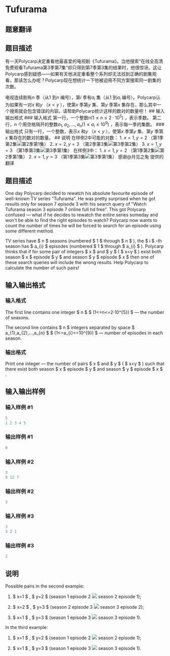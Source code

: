 # Tufurama

## 题意翻译

## 题目描述

有一天Polycarp决定重看他最喜爱的电视剧《Tufurama》。当他搜索“在线全高清免费观看Tufurama第3季第7集”却只得到第7季第3集的结果时，他很惊讶。这让Polycarp感到疑惑——如果有天他决定重看整个系列却无法找到正确的剧集观看，那该怎么办呢？Polycarp现在想统计一下他被迫用不同方案搜索同一剧集的次数。

电视连续剧有$n$ 季（从$1$ 到$n$ 编号），第$i$ 季有$a_i$ 集（从$1$ 到$a_i$ 编号）。Polycarp认为如果有一对$x$ 和$y$ （$x<y$ ），使第$x$ 季第$y$ 集、第$y$ 季第$x$ 集存在，那么其中一个搜索就会包含错误的内容。请帮助Polycarp统计这样的数对的数量吧！ ## 输入输出格式 ### 输入格式 第一行，一个整数$n(1 \leq n \leq 2 \cdot 10^5)$ ，表示季数。 第二行，$n$ 个用空格隔开的整数$a_1, a_2, ... , a_n (1 \leq a_i \leq 10^9)$ ，表示每一季的集数。 ### 输出格式 只有一行，一个整数，表示$x$ 和$y$ （$x<y$ ），使第$x$ 季第$y$ 集、第$y$ 季第$x$ 集存在的数对的数量。 ## 说明 在样例2中可能的对数： 1. $x=1, y=2$ （第1季第2集![](http://codeforces.com/predownloaded/6d/68/6d688d2e34ee08e84e8960c09f780884a8c46a28.png)第2季第1集） 2. $x=2, y=3$ （第2季第3集![](http://codeforces.com/predownloaded/6d/68/6d688d2e34ee08e84e8960c09f780884a8c46a28.png)第3季第2集） 3. $x=1, y=3$ （第1季第3集![](http://codeforces.com/predownloaded/6d/68/6d688d2e34ee08e84e8960c09f780884a8c46a28.png)第3季第1集） 在样例3中： 1. $x=1, y=2$ （第1季第2集![](http://codeforces.com/predownloaded/6d/68/6d688d2e34ee08e84e8960c09f780884a8c46a28.png)第2季第1集） 2. $x=1, y=3$ （第1季第3集![](http://codeforces.com/predownloaded/6d/68/6d688d2e34ee08e84e8960c09f780884a8c46a28.png)第3季第1集） 感谢@月见之兔 提供的翻译

## 题目描述

One day Polycarp decided to rewatch his absolute favourite episode of well-known TV series "Tufurama". He was pretty surprised when he got results only for season 7 episode 3 with his search query of "Watch Tufurama season 3 episode 7 online full hd free". This got Polycarp confused — what if he decides to rewatch the entire series someday and won't be able to find the right episodes to watch? Polycarp now wants to count the number of times he will be forced to search for an episode using some different method.

TV series have $ n $ seasons (numbered $ 1 $ through $ n $ ), the $ i $ -th season has $ a_{i} $ episodes (numbered $ 1 $ through $ a_{i} $ ). Polycarp thinks that if for some pair of integers $ x $ and $ y $ ( $ x<y $ ) exist both season $ x $ episode $ y $ and season $ y $ episode $ x $ then one of these search queries will include the wrong results. Help Polycarp to calculate the number of such pairs!

## 输入输出格式

### 输入格式

The first line contains one integer $ n $ $ (1<=n<=2·10^{5}) $ — the number of seasons.

The second line contains $ n $ integers separated by space $ a_{1},a_{2},...,a_{n} $ $ (1<=a_{i}<=10^{9}) $ — number of episodes in each season.

### 输出格式

Print one integer — the number of pairs $ x $ and $ y $ ( $ x<y $ ) such that there exist both season $ x $ episode $ y $ and season $ y $ episode $ x $ .

## 输入输出样例

### 输入样例 #1

```cpp
5
1 2 3 4 5

```
### 输出样例 #1

```cpp
0

```
### 输入样例 #2

```cpp
3
8 12 7

```
### 输出样例 #2

```cpp
3

```
### 输入样例 #3

```cpp
3
3 2 1

```
### 输出样例 #3

```cpp
2

```
## 说明

Possible pairs in the second example:

1. $ x=1 $ , $ y=2 $ (season 1 episode 2 ![](https://cdn.luogu.com.cn/upload/vjudge_pic/CF961E/6ef98cfc3df1e68639bb147759e3ed8244b80174.png) season 2 episode 1);

2. $ x=2 $ , $ y=3 $ (season 2 episode 3 ![](https://cdn.luogu.com.cn/upload/vjudge_pic/CF961E/6ef98cfc3df1e68639bb147759e3ed8244b80174.png) season 3 episode 2);

3. $ x=1 $ , $ y=3 $ (season 1 episode 3 ![](https://cdn.luogu.com.cn/upload/vjudge_pic/CF961E/6ef98cfc3df1e68639bb147759e3ed8244b80174.png) season 3 episode 1).

In the third example:

1. $ x=1 $ , $ y=2 $ (season 1 episode 2 ![](https://cdn.luogu.com.cn/upload/vjudge_pic/CF961E/6ef98cfc3df1e68639bb147759e3ed8244b80174.png) season 2 episode 1);

2. $ x=1 $ , $ y=3 $ (season 1 episode 3 ![](https://cdn.luogu.com.cn/upload/vjudge_pic/CF961E/6ef98cfc3df1e68639bb147759e3ed8244b80174.png) season 3 episode 1).

